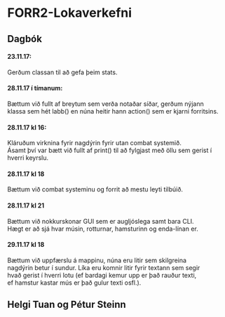 # FORR2-Lokaverkefni

## Dagbók
#### **23.11.17:**
Gerðum classan til að gefa þeim stats.
#### **28.11.17 í tímanum:**
Bættum við fullt af breytum sem verða notaðar síðar, gerðum nýjann  
klassa sem hét labb() en núna heitir hann action() sem er kjarni forritsins.
#### **28.11.17 kl 16:**
Kláruðum virknina fyrir nagdýrin fyrir utan combat systemið.  
Ásamt því var bætt við fullt af print() til að fylgjast með öllu sem gerist í hverri keyrslu.
#### **28.11.17 kl 18**
Bættum við combat systeminu og forrit að mestu leyti tilbúið.
#### **28.11.17 kl 21**
Bættum við nokkurskonar GUI sem er augljóslega samt bara CLI.  
Hægt er að sjá hvar músin, rotturnar, hamsturinn og enda-línan er.
#### **29.11.17 kl 18**
Bættum við uppfærslu á mappinu, núna eru litir sem skilgreina  
nagdýrin betur í sundur. Líka eru komnir litir fyrir textann sem segir  
hvað gerist í hverri lotu (ef bardagi kemur upp er það rauður texti,  
ef hamstur kastar mús er það gulur texti osfl.).

## Helgi Tuan og Pétur Steinn
